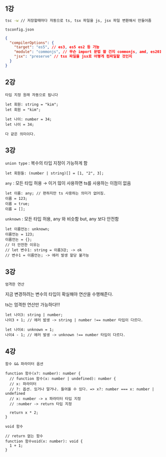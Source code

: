 ## 1강

```bash
tsc -w // 저장할때마다 자동으로 ts, tsx 파일을 js, jsx 파일 변환해서 만들어줌
```

`tsconfig.json`

```json
{
  "compilerOptions": {
    "target": "es5", // es3, es5 es2 등 가능
    "module": "commonjs", // 무슨 import 문법 쓸 건지 commonjs, amd, es2015, esnext
    "jsx": "preserve" // tsx 파일을 jsx로 어떻게 컴파일할 것인지
  }
}
```

## 2강

`타입 지정 원래 자동으로 됩니다`

```tsx
let 회원: string = "kim";
let 회원 = "kim";

let 나이: number = 34;
let 나이 = 34;

다 같은 의미이다.
```

## 3강

`union type` : 복수의 타입 지정이 가능하게 함

```tsx
let 회원들: (number | string)[] = [1, "2", 3];
```

`any` : 모든 타입 허용 → 이거 많이 사용하면 ts를 사용하는 이점이 없음

```tsx
let 이름: any; // 편하지만 ts 사용하는 의미가 없어짐.
이름 = 123;
이름 = true;
이름 = [];
```

`unknown` : 모든 타입 허용, any 와 비슷함 but, any 보다 안전함

```tsx
let 이름언논: unknown;
이름언논 = 123;
이름언논 = {};
// 더 안전한 이유는
// let 변수1: string = 이름3강; -> ok
// 변수1 = 이름언논; -> 에러 발생 할당 불가능
```

## 3강

`엄격한 연산`

지금 변경하려는 변수의 타입이 확실해야 연산을 수행해준다.

ts는 엄격한 연산만 가능하다!!!

```tsx
let 나이3: string | number;
나이3 + 1; // 에러 밠생 -> string | number !== number 타입이 다르다.

let 나이4: unknown = 1;
나이4 - 1; // 에러 발생 -> unknown !== number 타입이 다르다.
```

## 4강

`함수 && 파라미터 옵션`

```tsx
function 함수(x?: number): number {
  // function 함수(x: number | undefined): number {
  // x: 파라미터
  // ?: 옵션. 있거나 말거나. 들어올 수 있다. => x?: number === x: number | undefined
  // x: number -> x 파라미터 타입 지정
  // :number -> return 타입 지정

  return x * 2;
}
```

`void 함수`

```tsx
// return 없는 함수
function 함수void(x: number): void {
  1 + 1;
}
```
